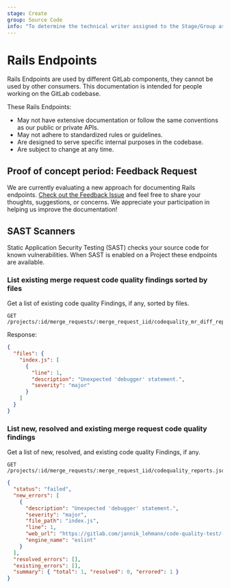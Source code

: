 ```yaml
---
stage: Create
group: Source Code
info: "To determine the technical writer assigned to the Stage/Group associated with this page, see https://handbook.gitlab.com/handbook/product/ux/technical-writing/#assignments"
---
```


# Rails Endpoints

Rails Endpoints are used by different GitLab components, they cannot be
used by other consumers. This documentation is intended for people
working on the GitLab codebase.

These Rails Endpoints:

- May not have extensive documentation or follow the same conventions as our public or private APIs.
- May not adhere to standardized rules or guidelines.
- Are designed to serve specific internal purposes in the codebase.
- Are subject to change at any time.

## Proof of concept period: Feedback Request

We are currently evaluating a new approach for documenting Rails endpoints. [Check out the Feedback Issue](https://gitlab.com/gitlab-org/gitlab/-/issues/411605) and feel free to share your thoughts, suggestions, or concerns. We appreciate your participation in helping us improve the documentation!

## SAST Scanners

Static Application Security Testing (SAST) checks your source code for known vulnerabilities. When SAST is enabled
on a Project these endpoints are available.

### List existing merge request code quality findings sorted by files

Get a list of existing code quality Findings, if any, sorted by files.

```plaintext
GET /projects/:id/merge_requests/:merge_request_iid/codequality_mr_diff_reports.json
```

Response:

```json
{
  "files": {
    "index.js": [
      {
        "line": 1,
        "description": "Unexpected 'debugger' statement.",
        "severity": "major"
      }
    ]
  }
}
```

### List new, resolved and existing merge request code quality findings

Get a list of new, resolved, and existing code quality Findings, if any.

```plaintext
GET /projects/:id/merge_requests/:merge_request_iid/codequality_reports.json
```

```json
{
  "status": "failed",
  "new_errors": [
    {
      "description": "Unexpected 'debugger' statement.",
      "severity": "major",
      "file_path": "index.js",
      "line": 1,
      "web_url": "https://gitlab.com/jannik_lehmann/code-quality-test/-/blob/ed1c1b3052fe6963beda0e416d5e2ba3378eb715/noise.rb#L12",
      "engine_name": "eslint"
    }
  ],
  "resolved_errors": [],
  "existing_errors": [],
  "summary": { "total": 1, "resolved": 0, "errored": 1 }
}
```
